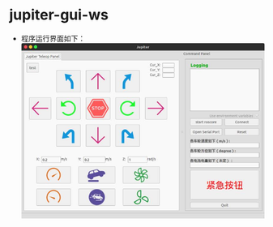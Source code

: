 # jupiter-gui-ws

- 程序运行界面如下：  
![image](https://github.com/ChenHuman/jupiter-gui-ws/blob/master/Jupiter%20GUI.jpg)
